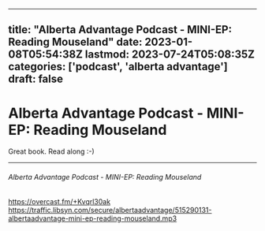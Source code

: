 
---
title: "Alberta Advantage Podcast - MINI-EP: Reading Mouseland"
date: 2023-01-08T05:54:38Z
lastmod: 2023-07-24T05:08:35Z
categories: ['podcast', 'alberta advantage']
draft: false
---


# Alberta Advantage Podcast - MINI-EP: Reading Mouseland

Great book. Read along :-)

- - -
###### Alberta Advantage Podcast - MINI-EP: Reading Mouseland

https://overcast.fm/+Kvqrl30ak  
https://traffic.libsyn.com/secure/albertaadvantage/515290131-albertaadvantage-mini-ep-reading-mouseland.mp3

<!-- #public #podcast #alberta advantage# -->

<!-- {BearID:050EF7C6-696A-4820-A8C0-4C8E7E2E1A33-28016-00002D97DE861EF1} -->
